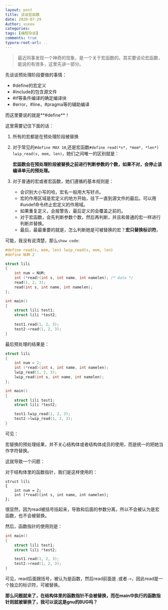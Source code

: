 ```yaml
---
layout: post
title: 谈谈宏函数
date: 2020-07-29
Author: xuxeu
categories: 
tags: [编程杂谈]
comments: true
typora-root-url: ..
---
```


> 最近同事发现一个神奇的现象，是一个关于宏函数的。其实要谈论宏函数，能说的有很多，这里先讲一部分。
> 

先谈谈预处理阶段要做的事情：

- #define的宏定义
- #include的包含源文件
- #if等条件编译的确定编译块
- #error，#line，#pragma等的辅助编译

而这里要说的就是**#define**！

这里需要记住下面的话：

1. 所有的宏都是在预处理阶段被替换

2. 对于常见的`#define MAX 10`,还是宏函数`#define read(*s*, *mem*, *len*) lwip_read(s, mem, len)`，她们之间唯一的区别就是：

   **宏函数会在预处理阶段被替换之前进行判断参数的个数，如果不对，会停止该编译单元的预处理。**

3. 对于普通的宏或者宏函数，她们遵循的基本规则是：

   - 会识别大小写的哈，宏名一般用大写好点。
   - 宏的作用区域是宏定义的地方开始，往下一直到源文件的最后。可以用#undef命令终止宏定义的作用域。
   - 如果重复定义，会报警告，最后定义的会覆盖之前的。
   - 对于宏函数，会先判断参数个数，然后再判断，并且和普通的宏一样进行判断并替换。
   - 最后，最最重要的就是，怎么判断她是可被替换的宏？**宏只替换标识符**。

可能，我没有说清楚，那么`show code`:

```c
#define read(s, mem, len) lwip_read(s, mem, len)
#define NUM 2

struct lili
{
    int num = NUM;
    int (*read)(int s, int name, int namelen); /* data */
    read(1, 2, 3);
    read(int s, int name, int namelen);
};

int main()
{
    struct lili test1;
    struct lili *test2;
    
    test1.read(1, 2, 3);
    test2->read(1, 2, 3);
}
```

最后预处理的结果是：

```c
struct lili
{
    int num = 2;    
    int (*read)(int s, int name, int namelen);
    lwip_read(1, 2, 3);
    lwip_read(int s, int name, int namelen);  
};

int main()
{
    struct lili test1;
    struct lili *test2;

    test1.lwip_read(1, 2, 3);
    test2->lwip_read(1, 2, 3);
}
```

可见：

宏替换的预处理结果，并不关心结构体或者结构体成员的使用，而是统一的把她当作字符替换。

这就导致一个问题：

对于结构体里的函数指针，我们是这样使用的：

```
struct lili
{
    int num = 2;    
    int (*read)(int s, int name, int namelen);
};
```

很显然，因为read被括号括起来，导致和后面的参数分离，所以不会被认为是宏函数，也不会被替换。

然后，函数指针的使用则是：

```c
int main()
{
    struct lili test1;
    struct lili *test2;

    test1.read(1, 2, 3);
    test2->read(1, 2, 3);
}
```

可见，read后面跟括号，被认为是函数，然后read前面是`.`或者`->`，因此read是一个独立的标识符，可被替换。

**那么问题就来了，在结构体里的函数指针不会被替换，而在main中执行的函数指针则就被替换了，我可以说这是gnu的BUG吗？**

















